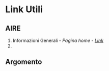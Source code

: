 # Link Utili

## AIRE
1. Informazioni Generali - _Pagina home_  -  [*_Link_*](https://conssanfrancisco.esteri.it/consolato_sanfrancisco/en/i_servizi/per_i_cittadini/anagrafe/)
2. 

## Argomento
